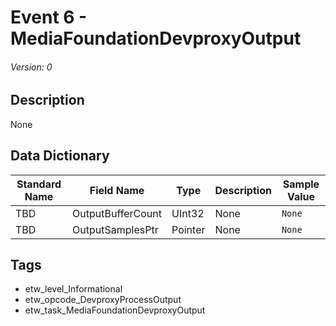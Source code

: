 # Event 6 - MediaFoundationDevproxyOutput
###### Version: 0

## Description
None

## Data Dictionary
|Standard Name|Field Name|Type|Description|Sample Value|
|---|---|---|---|---|
|TBD|OutputBufferCount|UInt32|None|`None`|
|TBD|OutputSamplesPtr|Pointer|None|`None`|

## Tags
* etw_level_Informational
* etw_opcode_DevproxyProcessOutput
* etw_task_MediaFoundationDevproxyOutput